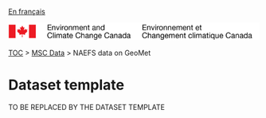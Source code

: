 [En français](readme_fr.md)

![ECCC logo](../../img_eccc-logo.png)

[TOC](../../readme_en.md) > [MSC Data](../readme_en.md) > NAEFS data on GeoMet


Dataset template
===============

TO BE REPLACED BY THE DATASET TEMPLATE
